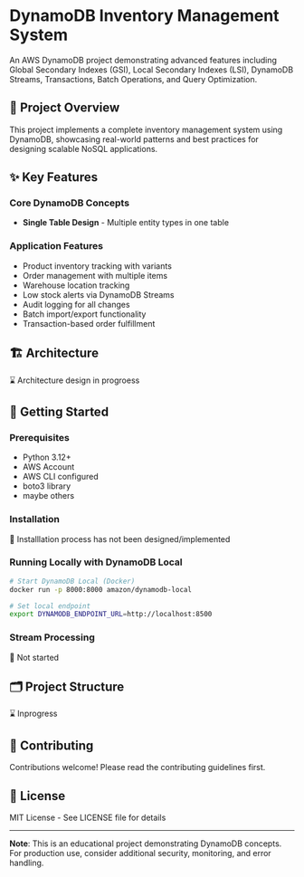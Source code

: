 # DynamoDB Inventory Management System

An AWS DynamoDB project demonstrating advanced features including Global Secondary Indexes (GSI), Local Secondary Indexes (LSI), DynamoDB Streams, Transactions, Batch Operations, and Query Optimization.

## 🎯 Project Overview

This project implements a complete inventory management system using DynamoDB, showcasing real-world patterns and best practices for designing scalable NoSQL applications.

## ✨ Key Features

### Core DynamoDB Concepts

- **Single Table Design** - Multiple entity types in one table


### Application Features

- Product inventory tracking with variants
- Order management with multiple items
- Warehouse location tracking
- Low stock alerts via DynamoDB Streams
- Audit logging for all changes
- Batch import/export functionality
- Transaction-based order fulfillment

## 🏗️ Architecture

⌛ Architecture design in progroess

## 🚀 Getting Started

### Prerequisites

- Python 3.12+
- AWS Account
- AWS CLI configured
- boto3 library
- maybe others

### Installation

🔴 Installlation process has not been designed/implemented

### Running Locally with DynamoDB Local

```bash
# Start DynamoDB Local (Docker)
docker run -p 8000:8000 amazon/dynamodb-local

# Set local endpoint
export DYNAMODB_ENDPOINT_URL=http://localhost:8500

```

### Stream Processing

🔴 Not started

## 🗂️ Project Structure

⌛ Inprogress

## 🤝 Contributing

Contributions welcome! Please read the contributing guidelines first.

## 📝 License

MIT License - See LICENSE file for details

---

**Note**: This is an educational project demonstrating DynamoDB concepts. For production use, consider additional security, monitoring, and error handling.

